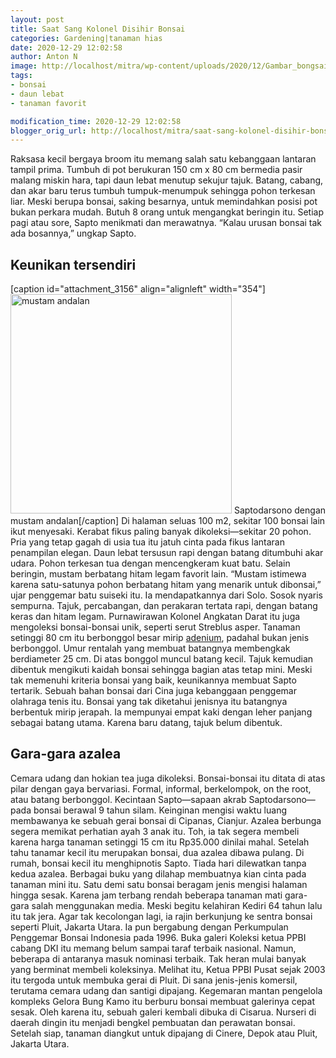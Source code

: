 ```yaml
---
layout: post
title: Saat Sang Kolonel Disihir Bonsai
categories: Gardening|tanaman hias
date: 2020-12-29 12:02:58
author: Anton N
image: http://localhost/mitra/wp-content/uploads/2020/12/Gambar_bongsai1_750x768.jpg
tags:
- bonsai
- daun lebat
- tanaman favorit

modification_time: 2020-12-29 12:02:58
blogger_orig_url: http://localhost/mitra/saat-sang-kolonel-disihir-bonsai.html
---
```


Raksasa kecil bergaya broom itu memang salah satu kebanggaan lantaran tampil prima. Tumbuh di pot berukuran 150 cm x 80 cm bermedia pasir malang miskin hara, tapi daun lebat menutup sekujur tajuk. Batang, cabang, dan akar baru terus tumbuh tumpuk-menumpuk sehingga pohon terkesan liar.
Meski berupa bonsai, saking besarnya, untuk memindahkan posisi pot bukan perkara mudah. Butuh 8 orang untuk mengangkat beringin itu. Setiap pagi atau sore, Sapto menikmati dan merawatnya. “Kalau urusan bonsai tak ada bosannya,” ungkap Sapto.
<h2 id="Unik">Keunikan tersendiri</h2>
[caption id="attachment_3156" align="alignleft" width="354"]<a href="http://127.0.0.1/mitra/wp-content/uploads/2020/12/Gambar_bongsai_774x768.jpg"><img class="wp-image-3156" src="http://127.0.0.1/mitra/wp-content/uploads/2020/12/Gambar_bongsai_774x768.jpg" alt="mustam andalan" width="354" height="351" /></a> Saptodarsono dengan mustam andalan[/caption]
Di halaman seluas 100 m2, sekitar 100 bonsai lain ikut menyesaki. Kerabat fikus paling banyak dikoleksi—sekitar 20 pohon. Pria yang tetap gagah di usia tua itu jatuh cinta pada fikus lantaran penampilan elegan. Daun lebat tersusun rapi dengan batang ditumbuhi akar udara. Pohon terkesan tua dengan mencengkeram kuat batu.
Selain beringin, mustam berbatang hitam legam favorit lain. “Mustam istimewa karena satu-satunya pohon berbatang hitam yang menarik untuk dibonsai,” ujar penggemar batu suiseki itu. Ia mendapatkannya dari Solo. Sosok nyaris sempurna. Tajuk, percabangan, dan perakaran tertata rapi, dengan batang keras dan hitam legam.
Purnawirawan Kolonel Angkatan Darat itu juga mengoleksi bonsai-bonsai unik, seperti serut Streblus asper. Tanaman setinggi 80 cm itu berbonggol besar mirip <a class="wpil_keyword_link " href="http://127.0.0.1/mitra/topik/adenium"  title="adenium" data-wpil-keyword-link="linked">adenium</a>, padahal bukan jenis berbonggol. Umur rentalah yang membuat batangnya membengkak berdiameter 25 cm.
Di atas bonggol muncul batang kecil. Tajuk kemudian dibentuk mengikuti kaidah bonsai sehingga bagian atas tetap mini. Meski tak memenuhi kriteria bonsai yang baik, keunikannya membuat Sapto tertarik.
Sebuah bahan bonsai dari Cina juga kebanggaan penggemar olahraga tenis itu. Bonsai yang tak diketahui jenisnya itu batangnya berbentuk mirip jerapah. Ia mempunyai empat kaki dengan leher panjang sebagai batang utama. Karena baru datang, tajuk belum dibentuk.
<h2 id="azalea">Gara-gara azalea</h2>
Cemara udang dan hokian tea juga dikoleksi. Bonsai-bonsai itu ditata di atas pilar dengan gaya bervariasi. Formal, informal, berkelompok, on the root, atau batang berbonggol. Kecintaan Sapto—sapaan akrab Saptodarsono—pada bonsai berawal 9 tahun silam. Keinginan mengisi waktu luang membawanya ke sebuah gerai bonsai di Cipanas, Cianjur. Azalea berbunga segera memikat perhatian ayah 3 anak itu. Toh, ia tak segera membeli karena harga tanaman setinggi 15 cm itu Rp35.000 dinilai mahal. Setelah tahu tanamar kecil itu merupakan bonsai, dua azalea dibawa pulang.
Di rumah, bonsai kecil itu menghipnotis Sapto. Tiada hari dilewatkan tanpa kedua azalea. Berbagai buku yang dilahap membuatnya kian cinta pada tanaman mini itu. Satu demi satu bonsai beragam jenis mengisi halaman hingga sesak.
Karena jam terbang rendah beberapa tanaman mati gara-gara salah menggunakan media. Meski begitu kelahiran Kediri 64 tahun lalu itu tak jera. Agar tak kecolongan lagi, ia rajin berkunjung ke sentra bonsai seperti Pluit, Jakarta Utara. Ia pun bergabung dengan Perkumpulan Penggemar Bonsai Indonesia pada 1996.
Buka galeri
Koleksi ketua PPBI cabang DKI itu memang belum sampai taraf terbaik nasional. Namun, beberapa di antaranya
masuk nominasi terbaik. Tak heran mulai banyak yang berminat membeli koleksinya.
Melihat itu, Ketua PPBI Pusat sejak 2003 itu tergoda untuk membuka gerai di Pluit. Di sana jenis-jenis komersil, terutama cemara udang dan santigi dipajang. Kegemaran mantan pengelola kompleks Gelora Bung Kamo itu berburu bonsai membuat galerinya cepat sesak.
Oleh karena itu, sebuah galeri kembali dibuka di Cisarua. Nurseri di daerah dingin itu menjadi bengkel pembuatan dan perawatan bonsai. Setelah siap, tanaman diangkut untuk dipajang di Cinere, Depok atau Pluit, Jakarta Utara.
